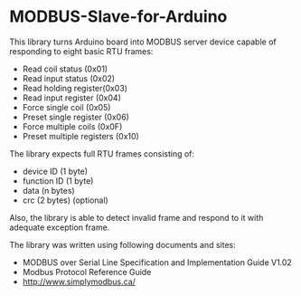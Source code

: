 # MODBUS-Slave-for-Arduino

This library turns Arduino board into MODBUS server device capable of responding to eight basic RTU frames:
+ Read coil status (0x01)
+ Read input status (0x02)
+ Read holding register(0x03)
+ Read input register (0x04)
+ Force single coil (0x05)
+ Preset single register (0x06)
+ Force multiple coils (0x0F)
+ Preset multiple registers (0x10)

The library expects full RTU frames consisting of:
+ device ID (1 byte)
+ function ID (1 byte)
+ data (n bytes)
+ crc (2 bytes) (optional)

Also, the library is able to detect invalid frame and respond to it with adequate exception frame.

The library was written using following documents and sites:
+ MODBUS over Serial Line Specification and Implementation Guide V1.02
+ Modbus Protocol Reference Guide
+ http://www.simplymodbus.ca/
